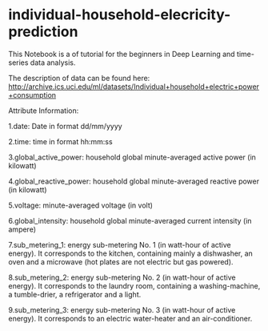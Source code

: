 # individual-household-elecricity-prediction
This Notebook is a of tutorial for the beginners in Deep Learning and time-series data analysis.

The description of data can be found here:
http://archive.ics.uci.edu/ml/datasets/Individual+household+electric+power+consumption

Attribute Information:

1.date: Date in format dd/mm/yyyy

2.time: time in format hh:mm:ss

3.global_active_power: household global minute-averaged active power (in kilowatt)

4.global_reactive_power: household global minute-averaged reactive power (in kilowatt)

5.voltage: minute-averaged voltage (in volt)

6.global_intensity: household global minute-averaged current intensity (in ampere)

7.sub_metering_1: energy sub-metering No. 1 (in watt-hour of active energy). It corresponds to the kitchen, containing mainly a dishwasher, an oven and a microwave (hot plates are not electric but gas powered).

8.sub_metering_2: energy sub-metering No. 2 (in watt-hour of active energy). It corresponds to the laundry room, containing a washing-machine, a tumble-drier, a refrigerator and a light.

9.sub_metering_3: energy sub-metering No. 3 (in watt-hour of active energy). It corresponds to an electric water-heater and an air-conditioner.
